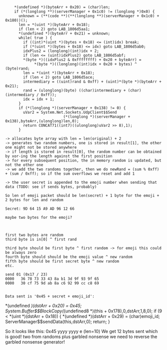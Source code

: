 
        *(undefined *)(byteArr + 0x20) = (char)len;
        if (*(longlong **)(serverManager + 0x1c0) != (longlong *)0x0) {
          unknown = (**(code **)(**(longlong **)(serverManager + 0x1c0) + 0x180))();
          len = *(uint *)(byteArr + 0x18);
          if (len < 2) goto LAB_1806d5aa1;
          *(undefined *)(byteArr + 0x21) = unknown;
          while( true ) {
            if ((int)*(uint *)(bytes + 0x18) <= (int)idx) break;
            if (*(uint *)(bytes + 0x18) <= idx) goto LAB_1806d5ab0;
            idxPlus2 = (longlong)(int)idx + 2;
            if (len <= (uint)idxPlus2) goto LAB_1806d5abf;
            *(byte *)((idxPlus2 & 0xffffffff) + 0x20 + byteArr) =
                 *(byte *)((longlong)(int)idx + 0x20 + bytes) ^ (byte)rand;
            len = *(uint *)(byteArr + 0x18);
            if (len < 2) goto LAB_1806d5ace;
            intermediary = ((uint)rand & 0xff) + (uint)*(byte *)(byteArr + 0x21);
            rand = (ulonglong)(byte) ((char)intermediary + (char)(intermediary / 0xff));
            idx = idx + 1;
          }
          if (*(longlong *)(serverManager + 0x138) != 0) {
            uVar2 = System.Net.Sockets.UdpClient$$Send
                              (*(longlong *)(serverManager + 0x138),byteArr,(ulonglong)len,0);
            return CONCAT71((int7)((ulonglong)uVar2 >> 8),1);
          }

    -> allocates byte array with len = len(original) + 2
    -> generates two random numbers, one is stored in result[1], the other one might not be stored anywhere
    -> if length is stored in result[0], the random number can be obtained by xor-ing the length against the first position
    -> for every subsequent position, the in memory random is updated, but not the other one
    -> we add the two randoms together, then we do newRand = (sum % 0xff) + (sum / 0xff); so if the sum overflows we reset and add 1
    
    -> the user secret is appended to the emoji number when sending that data (TODO: see if sends bytes, probably)

    So len of emoji packet should be len(secret) + 1 byte for the emoji + 2 bytes for len and random

    Secret: 9D 64 15 A9 AD 96 12 66

    maybe two bytes for the emoji?



    first two bytes are random
    third byte is in[0] ^ first rand

    third byte should be first byte ^ first random -> for emoji this could be always zero
    fourth byte should should be the emoji value ^ new random
    fifth byte should be first secret byte ^ new random
    etc.

    send 01 (0x17 / 23)
    0000   36 78 73 33 43 8a b1 3d 9f 93 9f 65
    0000   30 cf 75 9d ab 8a c6 92 99 cc c8 69


    Data sent is '0x45 + secret + emoji_id':

*(undefined *)(dstArr + 0x20) = 0x45;
System.Buffer$$BlockCopy(*(undefined8 *)(this + 0x178),0,dstArr,1,8,0);
if (9 < *(uint *)(dstArr + 0x18)) {
    *(undefined *)(dstArr + 0x29) = (char)emoji_id;
    ServerManager$$sendData(this,dstArr,0);
    return;
}

So it looks like this: 0x45 yyyy yyyy e (len=10) 
We get 12 bytes sent which is good! two from randoms plus garbled nonsense
we need to reverse the garbled nonsense generator!


